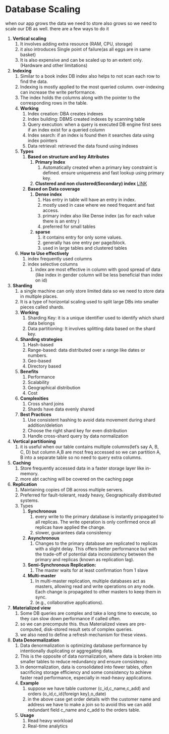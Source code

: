 # Database Scaling

when our app grows the data we need to store also grows so we need to scale our DB as well. there are a few ways to do it

1. **Vertical scaling**
   1. It involves adding extra resource (RAM, CPU, storage)
   2. it also introduces Single point of failure(as all eggs are in same basket)
   3. It is also expensive and can be scaled up to an extent only.(Hardware and other limitations)
2. **Indexing**
   1. Similar to a book index DB index also helps to not scan each row to find the data.
   2. Indexing is mostly applied to the most queried column. over-indexing can increase the write performance.
   3. The index holds the columns along with the pointer to the corresponding rows in the table.
   4. **Working**
      1. Index creation: DBA creates indexes
      2. Index building: DBMS created indexes by scanning table
      3. Query execution: when a query is executed DB engine first sees if an index exist for a queried column
      4. Index search: if an index is found then it searches data using index pointers
      5. Data retrieval: retrieved the data found using indexes
   5. **Types**
      1. **Based on structure and key Attributes**
         1. **Primary Index**
            1. Automatically created when a primary key constraint is defined. ensure uniqueness and fast lookup using primary key.
         2. **Clustered and non clustered(Secondary) index** [LINK](https://www.geeksforgeeks.org/difference-between-clustered-and-non-clustered-index/)
      2. **Based on Data coverage**
         1. **Dense index**
            1. Has entry in table will have an entry in index.
            2. mostly used in case where we need frequent and fast access.
            3. primary index also like Dense index (as for each value there is an entry )
            4. preferred for small tables
         2. **sparse**
            1. it contains entry for only some values.
            2. generally has one entry per page/block.
            3. used in large tables and clustered tables
   6. **How to Use effectively**
      1. index frequently used columns
      2. index selective columns
         1. index are most effective in column with good spread of data (like index in gender column will be less beneficial than index on id)
3. **Sharding**
   1. a single machine can only store limited data so we need to store data in multiple places.
   2. It is a type of horizontal scaling used to split large DBs into smaller pieces called shards.
   3. **Working**
      1. Sharding Key: it is a unique identifier used to identify which shard data belongs
      2. Data partitioning: It involves splitting data based on the shard key.
   4. **Sharding strategies**
      1. Hash-based
      2. Range-based: data distributed over a range like dates or numbers.
      3. Geo-based
      4. Directory based
   5. **Benefits**
      1. Performance
      2. Scalability
      3. Geographical distribution
      4. Cost
   6. **Complexities**
      1. Cross shard joins
      2. Shards have data evenly shared
   7. **Best Practices**
      1. Use consistent hashing to avoid data movement during shard addition/deletion
      2. Choose the right shard key for even distribution
      3. Handle cross-shard query by data normalization
4. **Vertical partitioning**
   1. it is useful when our table contains multiple columns(let’s say A, B, C, D) but column A,B are most freq accessed so we can partition A, B into a separate table so no need to query extra columns.
5. **Caching**
   1. Store frequently accessed data in a faster storage layer like in-memory.
   2. more abt caching will be covered on the caching page
6. **Replication**
   1. Maintaining copies of DB across multiple servers.
   2. Preferred for fault-tolerant, ready heavy, Geographically distributed systems.
   3. Types
      1. **Synchronous**
         1. every write to the primary database is instantly propagated to all replicas. The write operation is only confirmed once all replicas have applied the change.
         2. slower, guarantees data consistency
      2. **Asynchronous**
         1. Changes to the primary database are replicated to replicas with a slight delay. This offers better performance but with the trade-off of potential data inconsistency between the primary and replicas (known as replication lag).
      3. **Semi-Synchronous Replication:**
         1. The master waits for at least confirmation from 1 slave
      4. **Multi-master**
         1. In multi-master replication, multiple databases act as masters, allowing read and write operations on any node. Each change is propagated to other masters to keep them in sync.
         2. (e.g., collaborative applications).
7. **Materialized view**
   1. Some DB queries are complex and take a long time to execute, so they can slow down performance if called often.
   2. so we can precompute this. thus Materialized views are pre-computed, disk-stored result sets of complex queries.
   3. we also need to define a refresh mechanism for these views.
8. **Data Denormalization**
   1. Data denormalization is optimizing database performance by intentionally duplicating or aggregating data.
   2. This is the opposite of data normalization, where data is broken into smaller tables to reduce redundancy and ensure consistency.
   3. In denormalization, data is consolidated into fewer tables, often sacrificing storage efficiency and some consistency to achieve faster read performance, especially in read-heavy applications.
   4. **Example**
      1. suppose we have table customer (c_id,c_name,c_add) and orders (o_id,c_id{foreign key},o_date)
      2. in the above case get order details with the customer name and address we have to make a join so to avoid this we can add redundant field c_name and c_add to the orders table.
   5. **Usage**
      1. Read heavy workload
      2. Real-time analytics

